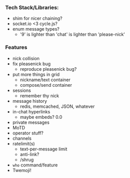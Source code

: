 ### Tech Stack/Libraries:
* shim for nicer chaining?
* socket.io <3 cycle.js?
* enum message types? 
  * '9' is lighter than 'chat' is lighter than 'please-nick'

### Features
* nick collision
* fix pleasenick bug
  * reproduce pleasenick bug?
* put more things in grid 
  * nickname/text container
  * compose/send container
* sessions
  * remember thy nick
* message history
  * redis, memcached, JSON, whatever
* in-chat hyperlinks 
  * maybe embeds? 0.0
* private messages
* MoTD
* operator stuff?
* channels
* ratelimit(s)
  * text-per-message limit
  * anti-link?
  * /shrug
* `who` command/feature
* Twemoji!